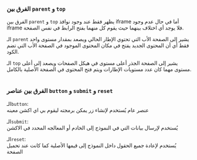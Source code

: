 ### الفرق بين ``parent`` و ``top`` 

الفرق بين ``parent`` و ``top`` يظهر فقط عند وجود نوافذ iframe أما في حال عدم وجود iframe فلا يوجد أي اختلاف بينهما حيث يقوم كل منهما بفتح الرابط في نفس الصفحة.

الـ ``parent`` يشير إلى الصفحة الأب التي تحتوي الإطار الحالي ويصعد بمقدار مستوى واحد فقط أي أن المحتوى الجديد يفتح في مكان المحتوى الموجود في الصفحة الأب التي تضم الكود.

الـ ``top`` يشير إلى الصفحة الجذر أعلى مستوى في هيكل الصفحات ويصعد إلى أعلى مستوى مهما كان عدد مستويات الإطارات ويتم فتح المحتوى في الصفحة الأصلية بالكامل.
<br><br> 



### الفرق بين عناصر `button` و `submit` و `reset` 

الـ`button`:  
  عنصر عام يُستخدم لإنشاء زر يمكن برمجته ليقوم بي اي اكشن معينه 

الـ`submit`:  
  يُستخدم لإرسال بيانات التي في  النموذج إلى الخادم أو المعالجه المحدد في الاكشن  

الـ`reset`:  
  يُستخدم لإعادة جميع الحقول داخل النموذج إلى قيمها الأصلية كما كانت عند تحميل الصفحة
